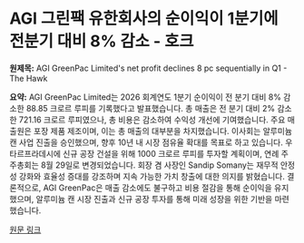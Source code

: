 # AGI 그린팩 유한회사의 순이익이 1분기에 전분기 대비 8% 감소 - 호크

**원제목:** AGI GreenPac Limited's net profit declines 8 pc sequentially in Q1 - The Hawk

**요약:** AGI GreenPac Limited는 2026 회계연도 1분기 순이익이 전 분기 대비 8% 감소한 88.85 크로르 루피를 기록했다고 발표했습니다. 총 매출은 전 분기 대비 2% 감소한 721.16 크로르 루피였으나, 총 비용은 감소하여 수익성 개선에 기여했습니다. 주요 매출원은 포장 제품 제조이며, 이는 총 매출의 대부분을 차지했습니다.  이사회는 알루미늄 캔 사업 진출을 승인했으며, 향후 10년 내 시장 점유율 확대를 목표로 하고 있습니다.  우타르프라데시에 신규 공장 건설을 위해 1000 크로르 루피를 투자할 계획이며,  연례 주주총회는 8월 29일로 변경되었습니다. 회장 겸 사장인 Sandip Somany는 재무적 안정성 강화와 효율성 증대를 강조하며 지속 가능한 가치 창출에 대한 의지를 밝혔습니다.  결론적으로,  AGI GreenPac은 매출 감소에도 불구하고 비용 절감을 통해 순이익을 유지했으며,  알루미늄 캔 시장 진출과 신규 공장 투자를 통해 미래 성장을 위한 기반을 마련했습니다.

[원문 링크](https://www.thehawk.in/news/economy-and-business/agi-greenpac-limiteds-net-profit-declines-8-pc-sequentially-in-q1)
